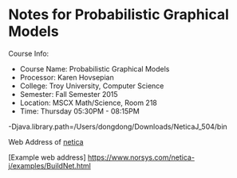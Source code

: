 # Notes for Probabilistic Graphical Models

Course Info:

- Course Name: Probabilistic Graphical Models
- Processor: Karen Hovsepian
- College: Troy University, Computer Science
- Semester: Fall Semester 2015
- Location: MSCX Math/Science, Room 218
- Time: Thursday 05:30PM - 08:15PM

-Djava.library.path=/Users/dongdong/Downloads/NeticaJ_504/bin

Web Address of [netica](https://www.norsys.com/netica-j.html)

[Example web address] https://www.norsys.com/netica-j/examples/BuildNet.html